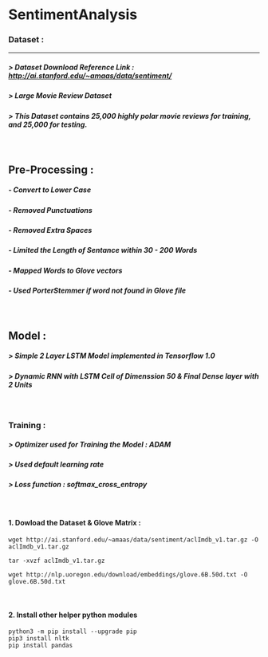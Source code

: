 # SentimentAnalysis

### Dataset :
-----------------
##### > Dataset Download Reference Link : http://ai.stanford.edu/~amaas/data/sentiment/
##### > Large Movie Review Dataset
##### > This Dataset contains 25,000 highly polar movie reviews for training, and 25,000 for testing.

<br> 

## Pre-Processing : 
##### - Convert to Lower Case
##### - Removed Punctuations  
##### - Removed Extra Spaces 
##### - Limited the Length of Sentance within 30 - 200 Words
##### - Mapped Words to Glove vectors
##### - Used PorterStemmer if word not found in Glove file 

<br> 

## Model : 
##### > Simple 2 Layer LSTM Model implemented in Tensorflow 1.0 
##### > Dynamic RNN with LSTM Cell of Dimenssion 50 & Final Dense layer with 2 Units 

<br>

### Training : 
##### > Optimizer used for Training the Model : ADAM 
##### > Used default learning rate 
##### > Loss function : softmax_cross_entropy 

<br>

#### 1. Dowload the Dataset & Glove Matrix :
```
wget http://ai.stanford.edu/~amaas/data/sentiment/aclImdb_v1.tar.gz -O aclImdb_v1.tar.gz
```

```
tar -xvzf aclImdb_v1.tar.gz
```

```
wget http://nlp.uoregon.edu/download/embeddings/glove.6B.50d.txt -O glove.6B.50d.txt
```
<br>

####  2. Install other helper python modules

```
python3 -m pip install --upgrade pip 
pip3 install nltk
pip install pandas
```

